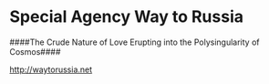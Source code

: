 Special Agency Way to Russia
=============

####The Crude Nature of Love Erupting into the Polysingularity of Cosmos####

http://waytorussia.net